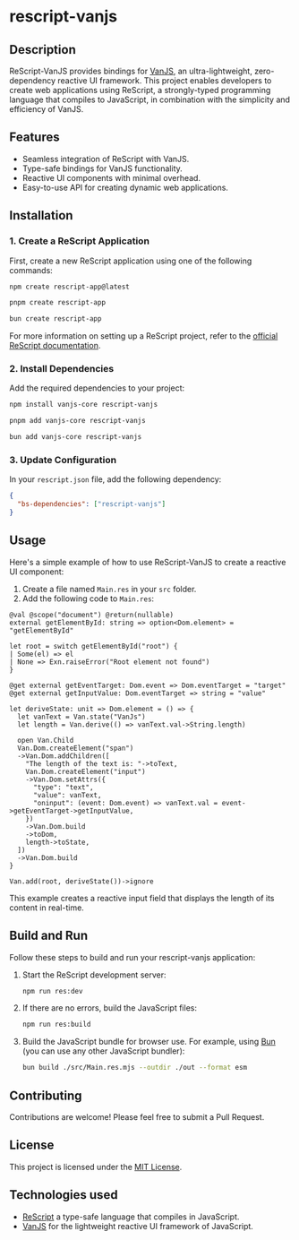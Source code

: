 # rescript-vanjs

## Description

ReScript-VanJS provides bindings for [VanJS](https://vanjs.org/), an ultra-lightweight, zero-dependency reactive UI framework. This project enables developers to create web applications using ReScript, a strongly-typed programming language that compiles to JavaScript, in combination with the simplicity and efficiency of VanJS.

## Features

- Seamless integration of ReScript with VanJS.
- Type-safe bindings for VanJS functionality.
- Reactive UI components with minimal overhead.
- Easy-to-use API for creating dynamic web applications.

## Installation

### 1. Create a ReScript Application

First, create a new ReScript application using one of the following commands:

```sh
npm create rescript-app@latest
```

```sh
pnpm create rescript-app
```

```sh
bun create rescript-app
```

For more information on setting up a ReScript project, refer to the [official ReScript documentation](https://rescript-lang.org/docs/manual/latest/installation).

### 2. Install Dependencies

Add the required dependencies to your project:

```sh
npm install vanjs-core rescript-vanjs
```

```sh
pnpm add vanjs-core rescript-vanjs
```

```sh
bun add vanjs-core rescript-vanjs
```

### 3. Update Configuration

In your `rescript.json` file, add the following dependency:

```json
{
  "bs-dependencies": ["rescript-vanjs"]
}
```

## Usage

Here's a simple example of how to use ReScript-VanJS to create a reactive UI component:

1. Create a file named `Main.res` in your `src` folder.
2. Add the following code to `Main.res`:

```rescript
@val @scope("document") @return(nullable)
external getElementById: string => option<Dom.element> = "getElementById"

let root = switch getElementById("root") {
| Some(el) => el
| None => Exn.raiseError("Root element not found")
}

@get external getEventTarget: Dom.event => Dom.eventTarget = "target"
@get external getInputValue: Dom.eventTarget => string = "value"

let deriveState: unit => Dom.element = () => {
  let vanText = Van.state("VanJs")
  let length = Van.derive(() => vanText.val->String.length)

  open Van.Child
  Van.Dom.createElement("span")
  ->Van.Dom.addChildren([
    "The length of the text is: "->toText,
    Van.Dom.createElement("input")
    ->Van.Dom.setAttrs({
      "type": "text",
      "value": vanText,
      "oninput": (event: Dom.event) => vanText.val = event->getEventTarget->getInputValue,
    })
    ->Van.Dom.build
    ->toDom,
    length->toState,
  ])
  ->Van.Dom.build
}

Van.add(root, deriveState())->ignore
```

This example creates a reactive input field that displays the length of its content in real-time.

## Build and Run

Follow these steps to build and run your rescript-vanjs application:

1. Start the ReScript development server:
   ```sh
   npm run res:dev
   ```

2. If there are no errors, build the JavaScript files:
   ```sh
   npm run res:build
   ```

3. Build the JavaScript bundle for browser use. For example, using [Bun](https://bun.sh/) (you can use any other JavaScript bundler):
   ```sh
   bun build ./src/Main.res.mjs --outdir ./out --format esm
   ```

## Contributing

Contributions are welcome! Please feel free to submit a Pull Request.

## License

This project is licensed under the [MIT License](LICENSE).

## Technologies used

- [ReScript](https://rescript-lang.org/) a type-safe language that compiles in JavaScript.
- [VanJS](https://vanjs.org/) for the lightweight reactive UI framework of JavaScript.